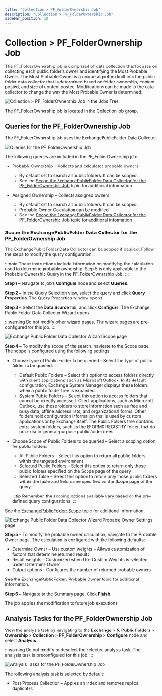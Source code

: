 ```yaml
---
title: "Collection > PF_FolderOwnership Job"
description: "Collection > PF_FolderOwnership Job"
sidebar_position: 10
---
```


# Collection > PF_FolderOwnership Job

The PF_FolderOwnership job is comprised of data collection that focuses on collecting each public
folder’s owner and identifying the Most Probable Owner. The Most Probable Owner is a unique
algorithm built into the public folder data collector that is determined based on folder ownership,
content posted, and size of content posted. Modifications can be made to the data collector to
change the way the Most Probable Owner is determined.

![Collection > PF_FolderOwnership Job in the Jobs Tree](/img/product_docs/accessanalyzer/12.0/solutions/exchange/publicfolders/ownership/collectionjobstree.webp)

The PF_FolderOwnership job is located in the Collection job group.

## Queries for the PF_FolderOwnership Job

The PF_FolderOwnership job uses the ExchangePublicFolder Data Collector.

![Queries for the PF_FolderOwnership Job](/img/product_docs/accessanalyzer/12.0/solutions/exchange/publicfolders/ownership/folderownershipquery.webp)

The following queries are included in the PF_FolderOwnership job:

- Probable Ownership – Collects and calculates probable owners

    - By default set to search all public folders. It can be scoped.
    - See the
      [Scope the ExchangePublicFolder Data Collector for the PF_FolderOwnership Job](#scope-the-exchangepublicfolder-data-collector-for-the-pf_folderownership-job)
      topic for additional information

- Assigned Ownership – Collects assigned owners

    - By default set to search all public folders. It can be scoped.
    - Probable Owner Calculation can be modified
    - See the
      [Scope the ExchangePublicFolder Data Collector for the PF_FolderOwnership Job](#scope-the-exchangepublicfolder-data-collector-for-the-pf_folderownership-job)
      topic for additional information

### Scope the ExchangePublicFolder Data Collector for the PF_FolderOwnership Job

The ExchangePublicFolder Data Collector can be scoped if desired. Follow the steps to modify the
query configuration.

:::note
These instructions include information on modifying the calculation used to determine
probable ownership. Step 5 is only applicable to the Probable Ownership Query in the
PF_FolderOwnership Job.
:::


**Step 1 –** Navigate to job’s **Configure** node and select **Queries**.

**Step 2 –** In the Query Selection view, select the query and click **Query Properties**. The Query
Properties window opens.

**Step 3 –** Select the **Data Source** tab, and click **Configure**. The Exchange Public Folder
Data Collector Wizard opens.

:::warning
Do not modify other wizard pages. The wizard pages are pre-configured for this job.
:::


![Exchange Public Folder Data Collector Wizard Scope page](/img/product_docs/activitymonitor/8.0/config/activedirectory/scope.webp)

**Step 4 –** To modify the scope of the search, navigate to the Scope page. The scope is configured
using the following settings:

- Choose Type of Public Folder to be queried – Select the type of public folder to be queried:

    - Default Public Folders – Select this option to access folders directly with client
      applications such as Microsoft Outlook. In its default configuration, Exchange System Manager
      displays these folders when a public folder tree is expanded.
    - System Public Folders – Select this option to access folders that cannot be directly accessed.
      Client applications, such as Microsoft Outlook, use these folders to store information such as
      free and busy data, offline address lists, and organizational forms. Other folders hold
      configuration information that is used by custom applications or by Exchange itself. The
      Public Folders tree contains extra system folders, such as the EFORMS REGISTRY folder, that do
      not exist in general-purpose public folder trees.

- Choose Scope of Public Folders to be queried – Select a scoping option for public folders:

    - All Public Folders – Select this option to return all public folders within the targeted
      environment
    - Selected Public Folders – Select this option to return only those public folders specified on
      the Scope page of the query
    - Selected Table – Select this option to return only those public folders within the table and
      field name specified on the Scope page of the query

    :::tip
        Remember, the scoping options available vary based on the pre-defined query configurations.
    :::


See the [ExchangePublicFolder: Scope](/docs/accessanalyzer/12.0/admin/datacollector/exchangepublicfolder/scope.md)
topic for additional information.

![Exchange Public Folder Data Collector Wizard Probable Owner Settings page](/img/product_docs/accessanalyzer/12.0/solutions/exchange/publicfolders/ownership/dcwizardprobableownersettings.webp)

**Step 5 –** To modify the probable owner calculation, navigate to the Probable Owner page. The
calculation is configured with the following defaults:

- Determine Owner – Use custom weights – Allows customization of factors that determine returned
  results
- Result weights – Customized when Use Custom Weights is selected under Determine Owner
- Output options – Configures the number of returned probable owners

See the
[ExchangePublicFolder: Probable Owner](/docs/accessanalyzer/12.0/admin/datacollector/exchangepublicfolder/probableowner.md)
topic for additional information.

**Step 6 –** Navigate to the Summary page. Click **Finish**.

The job applies the modification to future job executions.

## Analysis Tasks for the PF_FolderOwnership Job

View the analysis task by navigating to the **Exchange** > **5. Public Folders** > **Ownership** >
**Collection** > **PF_FolderOwnership** > **Configure** node and select **Analysis**.

:::warning
Do not modify or deselect the selected analysis task. The analysis task is
preconfigured for this job.
:::


![Analysis Tasks for the PF_FolderOwnership Job](/img/product_docs/accessanalyzer/12.0/solutions/exchange/publicfolders/ownership/folderownershipanalysis.webp)

The following analysis task is selected by default:

- Post Process Collection – Applies an index and removes replica duplicates

